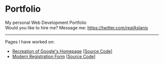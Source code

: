 # Portfolio
My personal Web Development Portfolio<br>
Would you like to hire me? Message me: https://twitter.com/realAslanis
<hr>

Pages I have worked on:
- <a href="https://daslanis.github.io/GoogleHomepage" target="_blank">Recreation of Google's Homepage</a> [<a href="https://github.com/daslanis/GoogleHomepage" target="_blank">Source Code</a>]
- <a href="https://daslanis.github.io/Modern-Registration-Form/" target="_blank">Modern Registration Form</a> [<a href="https://github.com/daslanis/Modern-Registration-Form" target="_blank">Source Code</a>]
